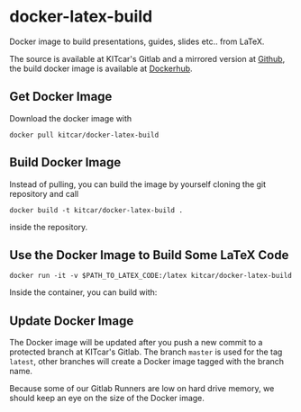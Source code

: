 # docker-latex-build

Docker image to build presentations, guides, slides etc.. from LaTeX.

The source is available at KITcar's Gitlab and a mirrored version at
[Github](https://github.com/KITcar-Team/docker-latex-build), the build docker
image is available at
[Dockerhub](https://hub.docker.com/r/kitcar/docker-latex-build/).


## Get Docker Image

Download the docker image with

```
docker pull kitcar/docker-latex-build
```


## Build Docker Image

Instead of pulling, you can build the image by yourself cloning the git repository
and call

```
docker build -t kitcar/docker-latex-build .
```

inside the repository.


## Use the Docker Image to Build Some LaTeX Code

```
docker run -it -v $PATH_TO_LATEX_CODE:/latex kitcar/docker-latex-build
```

Inside the container, you can build with:


## Update Docker Image

The Docker image will be updated after you push a new commit to a protected
branch at KITcar's Gitlab. The branch `master` is used for the tag `latest`,
other branches will create a Docker image tagged with the branch name.

Because some of our Gitlab Runners are low on hard drive memory, we should keep
an eye on the size of the Docker image.
